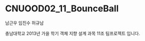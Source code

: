 CNUOOD02_11_BounceBall
======================

남근우 임진수 허규남


충남대학교 2013년 가을 학기 객체 지향 설계 과목 11조 팀프로젝트 입니다.

